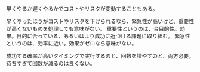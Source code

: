 早くやるか遅くやるかでコストやリスクが変動することもある。

早くやったほうがコストやリスクを下げられるなら、緊急性が高いけど、重要性が高くないものを処理しても意味がない。
重要性というのは、合目的性。効果。目的に合っている、あるいはより成功に近づける課題に取り組む。
緊急性というのは、効率に近い。効果がゼロなら意味がない。

成功する確率が高いタイミングで実行するのと、回数を増やすのと、両方必要。
待ちすぎて回数が減るのは良くない。
